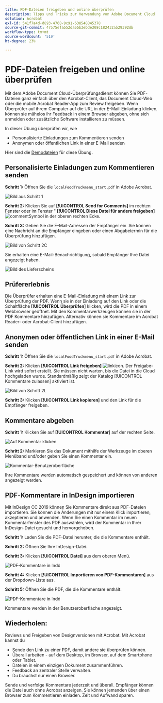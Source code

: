 ```yaml
---
title: PDF-Dateien freigeben und online überprüfen
description: Tipps und Tricks zur Verwendung von Adobe Document Cloud
solution: Acrobat
exl-id: 541f7a4d-d893-4768-9c91-638548845378
source-git-commit: 47575efa552da55b3ebde308c182432ab29392db
workflow-type: tm+mt
source-wordcount: '519'
ht-degree: 23%

---
```


# PDF-Dateien freigeben und online überprüfen

Mit dem Adobe Document Cloud-Überprüfungsdienst können Sie PDF-Dateien ganz einfach über den Acrobat-Client, das Document Cloud-Web oder die mobile Acrobat Reader-App zum Review freigeben. Wenn Überprüfer auf ihrem Computer auf die URL in der E-Mail-Einladung klicken, können sie mühelos ihr Feedback in einem Browser abgeben, ohne sich anmelden oder zusätzliche Software installieren zu müssen.

In dieser Übung überprüfen wir, wie

* Personalisierte Einladungen zum Kommentieren senden
* Anonymen oder öffentlichen Link in einer E-Mail senden

Hier sind die [Demodateien](assets/01_Review.zip) für diese Übung.

## Personalisierte Einladungen zum Kommentieren senden

**Schritt 1:** Öffnen Sie die `localFoodTruckmenu_start.pdf` in Adobe Acrobat.

![Bild aus Schritt 1](assets/Step1.png)

**Schritt 2:** Klicken Sie auf **[!UICONTROL Send for Comments]** im rechten Fenster oder im Fenster &quot; **[!UICONTROL Diese Datei für andere freigeben]** ![commentSymbol](assets/sendforcommentsicon.png)  in der oberen rechten Ecke.

**Schritt 3:** Geben Sie die E-Mail-Adressen der Empfänger ein. Sie können eine Nachricht an die Empfänger eingeben oder einen Abgabetermin für die Überprüfung hinzufügen.

![Bild von Schritt 2C](assets/Step2C.png)

Sie erhalten eine E-Mail-Benachrichtigung, sobald Empfänger Ihre Datei angezeigt haben.

![Bild des Lieferscheins](assets/deliveryReceipt_Track.png)

## Prüfererlebnis

Die Überprüfer erhalten eine E-Mail-Einladung mit einem Link zur Überprüfung der PDF. Wenn sie in der Einladung auf den Link oder die Schaltfläche **[!UICONTROL Überprüfen]** klicken, wird die PDF in einem Webbrowser geöffnet. Mit den Kommentarwerkzeugen können sie in der PDF Kommentare hinzufügen. Alternativ können sie Kommentare im Acrobat Reader- oder Acrobat-Client hinzufügen.

## Anonymen oder öffentlichen Link in einer E-Mail senden

**Schritt 1:** Öffnen Sie die `localFoodTruckmenu_start.pdf` in Adobe Acrobat.

**Schritt 2:** Klicken **[!UICONTROL Link freigeben]** ![linkicon](assets/sendlinkicon.png). Der Freigabe-Link wird sofort erstellt. Sie müssen nicht warten, bis die Datei in die Cloud hochgeladen wurde. Standardmäßig zeigt der Katalog [!UICONTROL Kommentare zulassen] aktiviert ist.

![Bild von Schritt 2L](assets/Step2L.png)

**Schritt 3:** Klicken **[!UICONTROL Link kopieren]** und den Link für die Empfänger freigeben.

## Kommentare abgeben

**Schritt 1:** Klicken Sie auf **[!UICONTROL Kommentar]** auf der rechten Seite.

![Auf Kommentar klicken](assets/Cselect.jpg)

**Schritt 2:** Markieren Sie das Dokument mithilfe der Werkzeuge im oberen Menüband und/oder geben Sie einen Kommentar ein.

![Kommentar-Benutzeroberfläche](assets/commentsui.png)

Ihre Kommentare werden automatisch gespeichert und können von anderen angezeigt werden.

## PDF-Kommentare in InDesign importieren

Mit InDesign CC 2019 können Sie Kommentare direkt aus PDF-Dateien importieren. Sie können die Änderungen mit nur einem Klick importieren, akzeptieren und anwenden. Wenn Sie einen Kommentar im neuen Kommentarfenster des PDF auswählen, wird der Kommentar in Ihrer InDesign-Datei gesucht und hervorgehoben.

**Schritt 1:** Laden Sie die PDF-Datei herunter, die die Kommentare enthält.

**Schritt 2:** Öffnen Sie Ihre InDesign-Datei.

**Schritt 3:** Klicken **[!UICONTROL Datei]** aus dem oberen Menü.

![PDF-Kommentare in Indd](assets/inddpdf.png)

**Schritt 4:** Klicken **[!UICONTROL Importieren von PDF-Kommentaren]** aus der Dropdown-Liste aus.

**Schritt 5:** Öffnen Sie die PDF, die die Kommentare enthält.

![PDF-Kommentare in Indd](assets/inddpdfshown.png)

Kommentare werden in der Benutzeroberfläche angezeigt.

## Wiederholen:

Reviews und Freigeben von Designversionen mit Acrobat. Mit Acrobat kannst du

* Sende den Link zu einer PDF, damit andere sie überprüfen können.
* Überall arbeiten - auf dem Desktop, im Browser, auf dem Smartphone oder Tablet.
* Dateien in einem einzigen Dokument zusammenführen.
* Feedback an zentraler Stelle verwalten.
* Du brauchst nur einen Browser.

Sende und verfolge Kommentare jederzeit und überall. Empfänger können die Datei auch ohne Acrobat anzeigen. Sie können jemanden über einen Browser zum Kommentieren einladen. Zeit und Aufwand sparen.
